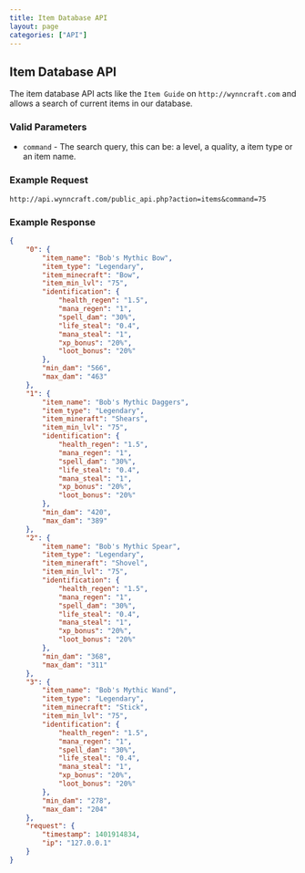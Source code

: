 ```yaml
---
title: Item Database API
layout: page
categories: ["API"]
---
```


## Item Database API
The item database API acts like the `Item Guide` on `http://wynncraft.com` and allows a search of current items in our database. 

### Valid Parameters
* `command` - The search query, this can be: a level, a quality, a item type or an item name. 

### Example Request
`http://api.wynncraft.com/public_api.php?action=items&command=75`

### Example Response
```json
{
    "0": {
        "item_name": "Bob's Mythic Bow",
        "item_type": "Legendary",
        "item_minecraft": "Bow",
        "item_min_lvl": "75",
        "identification": {
            "health_regen": "1.5",
            "mana_regen": "1",
            "spell_dam": "30%",
            "life_steal": "0.4",
            "mana_steal": "1",
            "xp_bonus": "20%",
            "loot_bonus": "20%"
        },
        "min_dam": "566",
        "max_dam": "463"
    },
    "1": {
        "item_name": "Bob's Mythic Daggers",
        "item_type": "Legendary",
        "item_mineraft": "Shears",
        "item_min_lvl": "75",
        "identification": {
            "health_regen": "1.5",
            "mana_regen": "1",
            "spell_dam": "30%",
            "life_steal": "0.4",
            "mana_steal": "1",
            "xp_bonus": "20%",
            "loot_bonus": "20%"
        },
        "min_dam": "420",
        "max_dam": "389"
    },
    "2": {
        "item_name": "Bob's Mythic Spear",
        "item_type": "Legendary",
        "item_mineraft": "Shovel",
        "item_min_lvl": "75",
        "identification": {
            "health_regen": "1.5",
            "mana_regen": "1",
            "spell_dam": "30%",
            "life_steal": "0.4",
            "mana_steal": "1",
            "xp_bonus": "20%",
            "loot_bonus": "20%"
        },
        "min_dam": "368",
        "max_dam": "311"
    },
    "3": {
        "item_name": "Bob's Mythic Wand",
        "item_type": "Legendary",
        "item_minecraft": "Stick",
        "item_min_lvl": "75",
        "identification": {
            "health_regen": "1.5",
            "mana_regen": "1",
            "spell_dam": "30%",
            "life_steal": "0.4",
            "mana_steal": "1",
            "xp_bonus": "20%",
            "loot_bonus": "20%"
        },
        "min_dam": "278",
        "max_dam": "204"
    },
    "request": {
        "timestamp": 1401914834,
        "ip": "127.0.0.1"
    }
}
```
